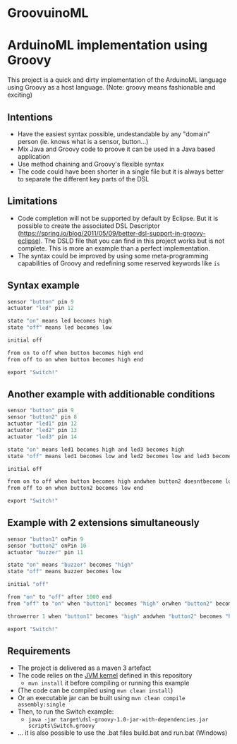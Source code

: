 # GroovuinoML 
# ArduinoML implementation using Groovy

This project is a quick and dirty implementation of the ArduinoML language using Groovy as a host language.
(Note: groovy means fashionable and exciting)

## Intentions

  * Have the easiest syntax possible, undestandable by any "domain" person (ie. knows what is a sensor, button...)
  * Mix Java and Groovy code to proove it can be used in a Java based application
  * Use method chaining and Groovy's flexible syntax
  * The code could have been shorter in a single file but it is always better to separate the different key parts of the DSL

## Limitations

  * Code completion will not be supported by default by Eclipse. But it is possible to create the associated DSL Descriptor (https://spring.io/blog/2011/05/09/better-dsl-support-in-groovy-eclipse). The DSLD file that you can find in this project works but is not complete. This is more an example than a perfect implementation.
  * The syntax could be improved by using some meta-programming capabilities of Groovy and redefining some reserved keywords like 
  `is`

## Syntax example

```Groovy
sensor "button" pin 9
actuator "led" pin 12

state "on" means led becomes high
state "off" means led becomes low

initial off

from on to off when button becomes high end
from off to on when button becomes high end

export "Switch!"
```

## Another example with additionable conditions 
```Groovy
sensor "button" pin 9
sensor "button2" pin 8
actuator "led1" pin 12
actuator "led2" pin 13
actuator "led3" pin 14

state "on" means led1 becomes high and led3 becomes high
state "off" means led1 becomes low and led2 becomes low and led3 becomes low

initial off

from on to off when button becomes high andwhen button2 doesntbecome low end
from off to on when button2 becomes low end

export "Switch!"
```

## Example with 2 extensions simultaneously
```Groovy
sensor "button1" onPin 9
sensor "button2" onPin 10
actuator "buzzer" pin 11

state "on" means "buzzer" becomes "high"
state "off" means buzzer becomes low

initial "off"

from "on" to "off" after 1000 end
from "off" to "on" when "button1" becomes "high" orwhen "button2" becomes "high" end

throwerror 1 when "button1" becomes "high" andwhen "button2" becomes "high" end

export "Switch!"
```

## Requirements

  * The project is delivered as a maven 3 artefact
  * The code relies on the [JVM kernel](https://github.com/mosser/ArduinoML-kernel/tree/master/kernels/jvm) defined in this repository 
    * `mvn install` it before compiling or running this example
  * (The code can be compiled using `mvn clean install`)
  * Or an executable jar can be built using `mvn clean compile assembly:single`
  * Then, to run the Switch example:
    * `java -jar target\dsl-groovy-1.0-jar-with-dependencies.jar scripts\Switch.groovy`
  * ... it is also possible to use the .bat files build.bat and run.bat (Windows)